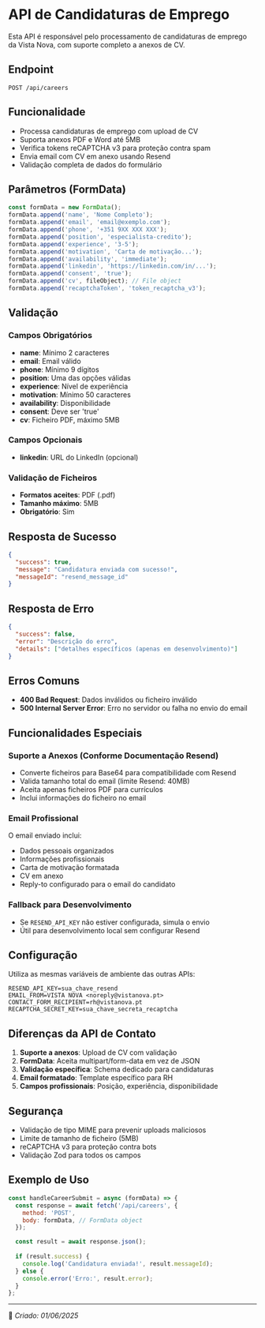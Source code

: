 # API de Candidaturas de Emprego

Esta API é responsável pelo processamento de candidaturas de emprego da Vista Nova, com suporte completo a anexos de CV.

## Endpoint

`POST /api/careers`

## Funcionalidade

- Processa candidaturas de emprego com upload de CV
- Suporta anexos PDF e Word até 5MB
- Verifica tokens reCAPTCHA v3 para proteção contra spam
- Envia email com CV em anexo usando Resend
- Validação completa de dados do formulário

## Parâmetros (FormData)

```javascript
const formData = new FormData();
formData.append('name', 'Nome Completo');
formData.append('email', 'email@exemplo.com');
formData.append('phone', '+351 9XX XXX XXX');
formData.append('position', 'especialista-credito');
formData.append('experience', '3-5');
formData.append('motivation', 'Carta de motivação...');
formData.append('availability', 'immediate');
formData.append('linkedin', 'https://linkedin.com/in/...');
formData.append('consent', 'true');
formData.append('cv', fileObject); // File object
formData.append('recaptchaToken', 'token_recaptcha_v3');
```

## Validação

### Campos Obrigatórios
- **name**: Mínimo 2 caracteres
- **email**: Email válido
- **phone**: Mínimo 9 dígitos
- **position**: Uma das opções válidas
- **experience**: Nível de experiência
- **motivation**: Mínimo 50 caracteres
- **availability**: Disponibilidade
- **consent**: Deve ser 'true'
- **cv**: Ficheiro PDF, máximo 5MB

### Campos Opcionais
- **linkedin**: URL do LinkedIn (opcional)

### Validação de Ficheiros
- **Formatos aceites**: PDF (.pdf)
- **Tamanho máximo**: 5MB
- **Obrigatório**: Sim

## Resposta de Sucesso

```json
{
  "success": true,
  "message": "Candidatura enviada com sucesso!",
  "messageId": "resend_message_id"
}
```

## Resposta de Erro

```json
{
  "success": false,
  "error": "Descrição do erro",
  "details": ["detalhes específicos (apenas em desenvolvimento)"]
}
```

## Erros Comuns

- **400 Bad Request**: Dados inválidos ou ficheiro inválido
- **500 Internal Server Error**: Erro no servidor ou falha no envio do email

## Funcionalidades Especiais

### Suporte a Anexos (Conforme Documentação Resend)
- Converte ficheiros para Base64 para compatibilidade com Resend
- Valida tamanho total do email (limite Resend: 40MB)
- Aceita apenas ficheiros PDF para currículos
- Inclui informações do ficheiro no email

### Email Profissional
O email enviado inclui:
- Dados pessoais organizados
- Informações profissionais
- Carta de motivação formatada
- CV em anexo
- Reply-to configurado para o email do candidato

### Fallback para Desenvolvimento
- Se `RESEND_API_KEY` não estiver configurada, simula o envio
- Útil para desenvolvimento local sem configurar Resend

## Configuração

Utiliza as mesmas variáveis de ambiente das outras APIs:

```env
RESEND_API_KEY=sua_chave_resend
EMAIL_FROM=VISTA NOVA <noreply@vistanova.pt>
CONTACT_FORM_RECIPIENT=rh@vistanova.pt
RECAPTCHA_SECRET_KEY=sua_chave_secreta_recaptcha
```

## Diferenças da API de Contato

1. **Suporte a anexos**: Upload de CV com validação
2. **FormData**: Aceita multipart/form-data em vez de JSON
3. **Validação específica**: Schema dedicado para candidaturas
4. **Email formatado**: Template específico para RH
5. **Campos profissionais**: Posição, experiência, disponibilidade

## Segurança

- Validação de tipo MIME para prevenir uploads maliciosos
- Limite de tamanho de ficheiro (5MB)
- reCAPTCHA v3 para proteção contra bots
- Validação Zod para todos os campos

## Exemplo de Uso

```javascript
const handleCareerSubmit = async (formData) => {
  const response = await fetch('/api/careers', {
    method: 'POST',
    body: formData, // FormData object
  });

  const result = await response.json();
  
  if (result.success) {
    console.log('Candidatura enviada!', result.messageId);
  } else {
    console.error('Erro:', result.error);
  }
};
```

---

📅 *Criado: 01/06/2025* 